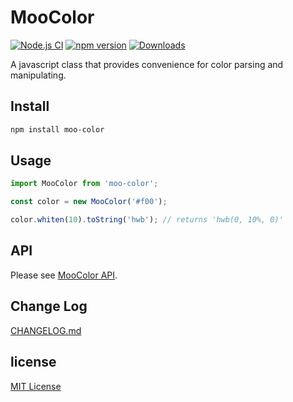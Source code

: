 # MooColor

[![Node.js CI](https://github.com/archco/moo-color/actions/workflows/node.js.yml/badge.svg)](https://github.com/archco/moo-color/actions/workflows/node.js.yml)
[![npm version](https://badge.fury.io/js/moo-color.svg)](https://www.npmjs.com/package/moo-color)
[![Downloads](https://img.shields.io/npm/dm/moo-color.svg)](https://www.npmjs.com/package/moo-color)

A javascript class that provides convenience for color parsing and manipulating.

## Install

``` sh
npm install moo-color
```

## Usage

``` js
import MooColor from 'moo-color';

const color = new MooColor('#f00');

color.whiten(10).toString('hwb'); // returns 'hwb(0, 10%, 0)'
```

## API

Please see [MooColor API](https://github.com/archco/moo-color/tree/master/docs#moocolor-api).

## Change Log

[CHANGELOG.md](https://github.com/archco/moo-color/blob/master/CHANGELOG.md)

## license

[MIT License](https://github.com/archco/moo-color/blob/master/LICENSE)
